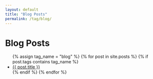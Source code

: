 ```yaml
---
layout: default
title: "Blog Posts"
permalink: /tag/blog/
---
```


<h1>Blog Posts</h1>

<ul>
  {% assign tag_name = "blog" %}
  {% for post in site.posts %}
    {% if post.tags contains tag_name %}
      <li><a href="{{ post.url }}">{{ post.title }}</a></li>
    {% endif %}
  {% endfor %}
</ul>